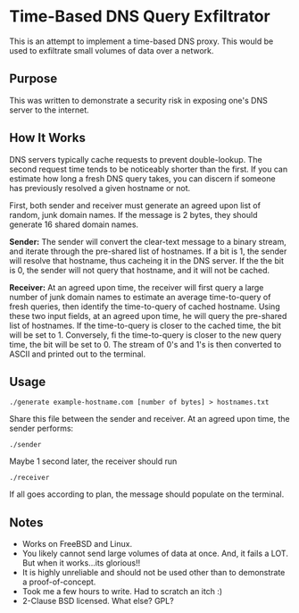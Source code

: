 # Time-Based DNS Query Exfiltrator
This is an attempt to implement a time-based DNS proxy. This would be used to exfiltrate small volumes of data over a network.
## Purpose
This was written to demonstrate a security risk in exposing one's DNS server to the internet. 
## How It Works
DNS servers typically cache requests to prevent double-lookup. The second request time tends to be noticeably shorter than the first. If you can estimate how long a fresh DNS query takes, you can discern if someone has previously resolved a given hostname or not.

First, both sender and receiver must generate an agreed upon list of random, junk domain names. If the message is 2 bytes, they should generate 16 shared domain names.

**Sender:** The sender will convert the clear-text message to a binary stream, and iterate through the pre-shared list of hostnames. If a bit is 1, the sender will resolve that hostname, thus cacheing it in the DNS server. If the the bit is 0, the sender will not query that hostname, and it will not be cached.

**Receiver:** At an agreed upon time, the receiver will first query a large number of junk domain names to estimate an average time-to-query of fresh queries, then identify the time-to-query of cached hostname. Using these two input fields, at an agreed upon time, he will query the pre-shared list of hostnames. If the time-to-query is closer to the cached time, the bit will be set to 1. Conversely, fi the time-to-query is closer to the new query time, the bit will be set to 0. The stream of 0's and 1's is then converted to ASCII and printed out to the terminal.

## Usage
```make all
./generate example-hostname.com [number of bytes] > hostnames.txt
```
Share this file between the sender and receiver.
At an agreed upon time, the sender performs:
```
./sender
```
Maybe 1 second later, the receiver should run
```
./receiver
```
If all goes according to plan, the message should populate on the terminal.

## Notes
* Works on FreeBSD and Linux.
* You likely cannot send large volumes of data at once. And, it fails a LOT. But when it works...its glorious!! 
* It is highly unreliable and should not be used other than to demonstrate a proof-of-concept.
* Took me a few hours to write. Had to scratch an itch :)
* 2-Clause BSD licensed. What else? GPL?
